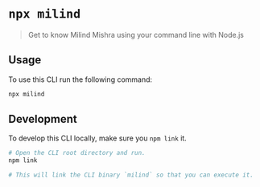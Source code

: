# `npx milind`

> Get to know Milind Mishra using your command line with Node.js

## Usage

To use this CLI run the following command:

```sh
npx milind
```

## Development

To develop this CLI locally, make sure you `npm link` it.

```sh
# Open the CLI root directory and run.
npm link

# This will link the CLI binary `milind` so that you can execute it.
```
